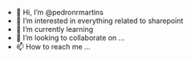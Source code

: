 - 👋 Hi, I’m @pedronrmartins
- 👀 I’m interested in everything related to sharepoint
- 🌱 I’m currently learning 
- 💞️ I’m looking to collaborate on ...
- 📫 How to reach me ...

<!---
pedronrmartins/pedronrmartins is a ✨ special ✨ repository because its `README.md` (this file) appears on your GitHub profile.
You can click the Preview link to take a look at your changes.
--->
